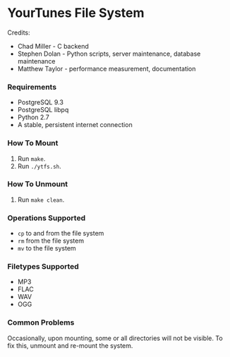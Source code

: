 # YourTunes File System

Credits:
* Chad Miller - C backend
* Stephen Dolan - Python scripts, server maintenance, database maintenance
* Matthew Taylor - performance measurement, documentation

### Requirements

* PostgreSQL 9.3
* PostgreSQL libpq
* Python 2.7
* A stable, persistent internet connection

### How To Mount

1. Run `make`.
2. Run `./ytfs.sh`.

### How To Unmount

1. Run `make clean`.

### Operations Supported

* `cp` to and from the file system
* `rm` from the file system
* `mv` to the file system

### Filetypes Supported

* MP3
* FLAC
* WAV
* OGG

### Common Problems

Occasionally, upon mounting, some or all directories will not be visible. To fix this, unmount and re-mount the system.
